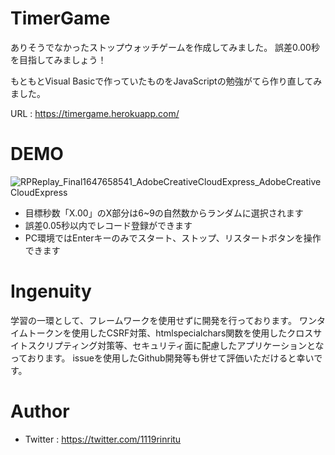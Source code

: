 # TimerGame
ありそうでなかったストップウォッチゲームを作成してみました。
誤差0.00秒を目指してみましょう！

もともとVisual Basicで作っていたものをJavaScriptの勉強がてら作り直してみました。

URL : https://timergame.herokuapp.com/

# DEMO
![RPReplay_Final1647658541_AdobeCreativeCloudExpress_AdobeCreativeCloudExpress](https://user-images.githubusercontent.com/66721669/159105329-ab604b25-c122-448d-97fb-f00aa03ef1a0.gif)

* 目標秒数「X.00」のX部分は6~9の自然数からランダムに選択されます
* 誤差0.05秒以内でレコード登録ができます
* PC環境ではEnterキーのみでスタート、ストップ、リスタートボタンを操作できます

# Ingenuity
学習の一環として、フレームワークを使用せずに開発を行っております。
ワンタイムトークンを使用したCSRF対策、htmlspecialchars関数を使用したクロスサイトスクリプティング対策等、セキュリティ面に配慮したアプリケーションとなっております。
issueを使用したGithub開発等も併せて評価いただけると幸いです。


# Author
* Twitter : https://twitter.com/1119rinritu

